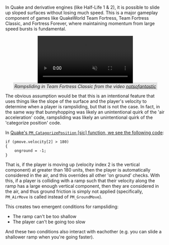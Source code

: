 In Quake and derivative engines (like Half-Life 1 & 2), it is possible to slide up sloped surfaces without losing much speed. This is a major gameplay component of games like QuakeWorld Team Fortress, Team Fortress Classic, and Fortress Forever, where maintaining momentum from large speed bursts is fundamental.

<div style="text-align: center;">
<video autoplay loop muted style="margin-left:auto; margin-right:auto; display: block;">
	<source src="/images/rampsliding-engine-quirk/rampslide.mp4" type="video/mp4">
</video>
<i style="background-color: rgba(0,0,0, .1); margin:0; padding: .25em;">Rampsliding in Team Fortress Classic from the video <a href="https://www.youtube.com/watch?v=uWGUoMbv-VA">notsofantastic</a></i>
</div>

The obvious assumption would be that this is an intentional feature that uses things like the slope of the surface and the player's velocity to determine when a player is rampsliding, but that is not the case. In fact, in the same way that bunnyhopping was likely an unintentional quirk of the 'air acceleration' code, rampsliding was likely an unintentional quirk of the 'categorize position' code.

In [Quake's `PM_CatagorizePosition` \[sic\] function, we see the following code](https://github.com/id-Software/Quake/blob/bf4ac424ce754894ac8f1dae6a3981954bc9852d/QW/client/pmove.c#L587-L590):

```language-c
if (pmove.velocity[2] > 180)
{
	onground = -1;
}
```

That is, if the player is moving up (velocity index 2 is the vertical component) at greater than 180 units, then the player is automatically considered in the air, and this overrides all other 'on ground' checks. With this, if a player is colliding with a ramp such that their velocity along the ramp has a large enough vertical component, then they are considered in the air, and thus ground friction is simply not applied (specifically, `PM_AirMove` is called instead of `PM_GroundMove`).

This creates two emergent conditions for rampsliding:

- The ramp can't be too shallow
- The player can't be going too slow

And these two conditions also interact with eachother (e.g. you can slide a shallower ramp when you're going faster).

<div style="text-align: center;">
	<style scoped>
		#velocity-example {
			margin-right: auto; margin-left: auto; display: block;
			width: 500px; height: 400px;
			position: relative;
			background-color: #eee;
			overflow: hidden;
		}
		#velocity-slope {
			position: absolute;
			bottom: 30px;
			right: 50px;
			width: 400px;
			height: 5px;
			background-color: black;
			transform-origin: 100% 100%;
			transform: rotate(30deg);
		}
		#velocity-slope-angle {
			position: absolute;
			bottom: 35px;
			left: 60px;
		}
		#velocity-slope-angle-circle {
			position: absolute;
			overflow: hidden;
			padding: 0; margin: 0;
			width: 400px; height: 400px;
			right: 50px; bottom: 30px;
		}
		#velocity-slope-angle-circle > div {
			position: absolute;
			border: dashed 1px rgba(0,0,0,0.5);
			border-right: 0; border-bottom: 0;
			width: 399px; height: 399px;
			right: 0px; bottom: 0px;
			border-radius: 100% 0 0 0;
			transform-origin: 100% 100%;
			transform: rotate(-60deg);
		}
		#velocity-ground {
			position: absolute;
			bottom: 30px;
			right: 50px;
			width: 400px;
			height: 1px;
			background-color: rgba(0,0,0,0.5);
		}
		#velocity-arrow {
			position: absolute;
			bottom: 30px;
			right: 150px;
			width: 200px;
			height: 3px;
			transform-origin: 150% 5px;
			transform: rotate(30deg) translate(0px, -20px);
			background-color: red;
			z-index: 5;
		}
		#velocity-arrow.rampsliding {
			background-color: green;
		}
		#velocity-arrow::after { 
	    content: '';
	    width: 0; 
	    height: 0; 
	    border-top: 5px solid transparent;
	    border-bottom: 5px solid transparent;
	    border-right: 20px solid red;
	    position: absolute;
	    left: 0px;
	    top: -4px;
			z-index: 5;
		}
		#velocity-arrow.rampsliding::after {
			border-right-color: green;
		}
		#velocity-magnitude {
			position: absolute;
			left: 50%;
			bottom: 0em;
			font-size: 90%;
			transform: translate(-50%, 0);
		}
		#velocity-components {
			position: absolute;
			border-right: 1px dashed;
			border-top: 1px dashed;
			border-color: rgba(0,0,0,.5);
			z-index: 4;
			left: 201.767px; bottom: 97.317px;
			width: 174.367px; height: 103.183px;
		}
		#velocity-x {
			position:absolute;
			text-align: center;
			top: -2em;
			left: 50%;
			transform: translate(-50%, 0);
		}
		#velocity-y {
			position:absolute;
			left: 100%;
			margin-left: 1em;
			top: 50%;
			transform: translate(0, -50%);
			text-align: left;
		}
		#velocity-status {
			position:absolute;
			left: 0px; right: 0px; top: 1em;
			text-align: center;
		}
	</style>
	<script>
		(function() {
			var ready = function() {
				var container = document.getElementById('velocity-example');
				var slope = document.getElementById('velocity-slope');
				var slopeAngle = document.getElementById('velocity-slope-angle');
				var slopeAngleCircle = document.getElementById('velocity-slope-angle-circle').firstElementChild;
				var arrow = document.getElementById('velocity-arrow');
				var velocityComponents = document.getElementById('velocity-components');
				var magnitude = 700;

				container.addEventListener('mousemove', e => {
					var slopeRect = slope.getBoundingClientRect();
					var anchorX = window.scrollX + slopeRect.right;
					var anchorY = window.scrollY + slopeRect.bottom;
					var radians = Math.atan2(-(e.pageY - anchorY), -(e.pageX - anchorX));
					var degrees = radians * 180 / Math.PI;
					degrees = Math.max(5, Math.min(degrees, 50));
					radians = degrees / 180 * Math.PI;
					
					slope.style.transform = 'rotate(' + degrees + 'deg)';
					slopeAngle.innerHTML = Math.round(degrees) + "&deg;"; 
					var circleAngle = -(90 - degrees);
					slopeAngleCircle.style.transform = 'rotate(' + circleAngle + 'deg)';

					arrow.style.transform = 'rotate(' + degrees + 'deg) translate(0px, -20px)';
					arrowBounds = arrow.getBoundingClientRect();
					containerBounds = container.getBoundingClientRect();
					velocityComponents.style.left = (arrowBounds.left-containerBounds.left)+'px';
					velocityComponents.style.bottom = Math.abs(arrowBounds.bottom-containerBounds.bottom)+'px';
					velocityComponents.style.width = (arrowBounds.right-arrowBounds.left)+'px';
					velocityComponents.style.height = Math.abs(arrowBounds.top-arrowBounds.bottom)+'px';

					var x = Math.cos(radians) * magnitude;
					var y = Math.sin(radians) * magnitude;
					document.getElementById('velocity-x').innerHTML = Math.round(x);
					document.getElementById('velocity-y').innerHTML = Math.round(y);
					document.getElementById('velocity-magnitude').innerHTML = magnitude;

					var rampsliding = y > 180
					if (rampsliding) {
						arrow.classList.add('rampsliding');
						document.getElementById('velocity-status').innerHTML = "player state: 'in air'";
					} else {
						arrow.classList.remove('rampsliding');
						document.getElementById('velocity-status').innerHTML = "player state: 'on ground'";
					}
				});
			}
			if (document.readyState == 'complete' || document.readyState == 'loaded') {
				ready();
			} else {
				window.addEventListener('DOMContentLoaded', ready);
			}
		})();
	</script>
	<div id="velocity-example">
		<div id="velocity-slope"></div>
		<div id="velocity-ground"></div>
		<div id="velocity-slope-angle">30&deg;</div>
		<div id="velocity-slope-angle-circle"><div></div></div>
		<div id="velocity-arrow" class="rampsliding">
			<div id="velocity-magnitude">700</div>
		</div>
		<div id="velocity-components">
			<div id="velocity-x">606</div>
			<div id="velocity-y">350</div>
		</div>
		<div id="velocity-status">player state: 'in air'</div>
	</div>
	<i style="background-color: rgba(0,0,0, .1); margin:0; padding: .25em;">Mouse over the diagram to interact with it</i>
</div>

Similar code exists [in the Half-Life (GoldSrc) engine](https://github.com/ValveSoftware/halflife/blob/c76dd531a79a176eef7cdbca5a80811123afbbe2/pm_shared/pm_shared.c#L1563-L1566):

```language-c
if (pmove->velocity[2] > 180)   // Shooting up really fast.  Definitely not on ground.
{
	pmove->onground = -1;
}
```

and [in the Half-Life 2 (Source) engine](https://github.com/ValveSoftware/source-sdk-2013/blob/0d8dceea4310fde5706b3ce1c70609d72a38efdf/mp/src/game/shared/gamemovement.cpp#L3832-L3837):

```language-c
// Was on ground, but now suddenly am not
if ( bMovingUpRapidly || 
	( bMovingUp && player->GetMoveType() == MOVETYPE_LADDER ) )   
{
	SetGroundEntity( NULL );
}
```

## Why would this code exist?

It seems like this code is mostly a catch-all fix to resolve any instance where a player is moved by an external force that *should* push them off the ground, but that doesn't directly alter the player's "on ground" flag--things like explosions, or `trigger_push` brush entities. This is necessary because the 'on ground' and 'in air' states are handled very differently: for example, when on the ground, the player's vertical velocity is set to zero every frame.

## Why do you still slow down while rampsliding?

Stuff about `ClipVelocity` here. [Experimental adjustable rampslide 'friction' implementation from the FF beta way back when for reference](https://github.com/fortressforever/fortressforever/blob/dev/svn/game_shared/gamemovement.cpp#L2742-L2769).

## What about surfing (like in Counter-Strike surf maps)?

Surfing comes from a separate but related mechanism. If a surface is steep enough, then the player is *always* considered 'in the air' when colliding with it.
